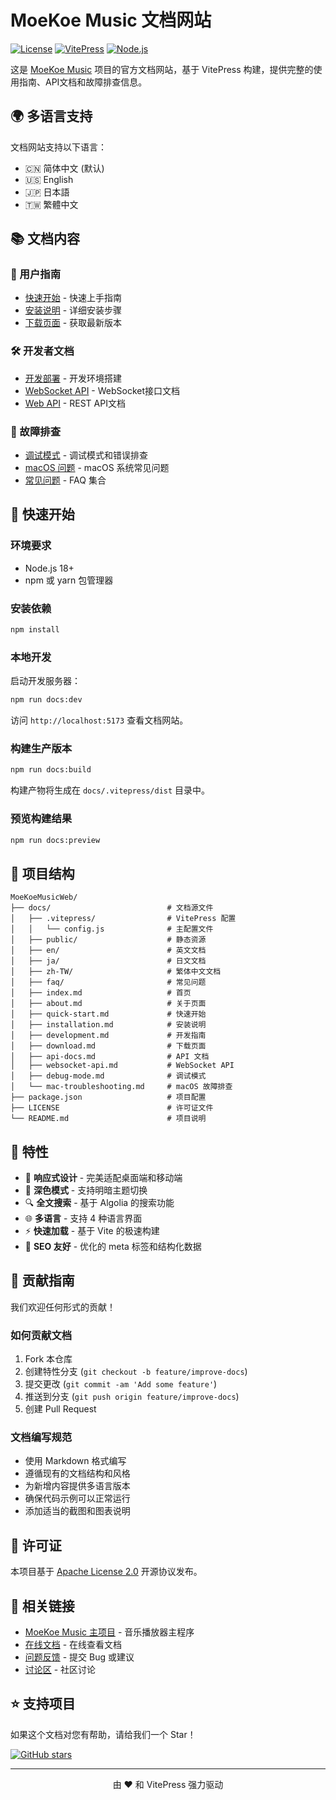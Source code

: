 # MoeKoe Music 文档网站

[![License](https://img.shields.io/badge/License-Apache%202.0-blue.svg)](https://opensource.org/licenses/Apache-2.0)
[![VitePress](https://img.shields.io/badge/VitePress-1.6.3-green.svg)](https://vitepress.dev/)
[![Node.js](https://img.shields.io/badge/Node.js-18+-brightgreen.svg)](https://nodejs.org/)

这是 [MoeKoe Music](https://github.com/iAJue/MoeKoeMusic) 项目的官方文档网站，基于 VitePress 构建，提供完整的使用指南、API文档和故障排查信息。

## 🌍 多语言支持

文档网站支持以下语言：
- 🇨🇳 简体中文 (默认)
- 🇺🇸 English
- 🇯🇵 日本語
- 🇹🇼 繁體中文

## 📚 文档内容

### 📖 用户指南
- [快速开始](docs/quick-start.md) - 快速上手指南
- [安装说明](docs/installation.md) - 详细安装步骤
- [下载页面](docs/download.md) - 获取最新版本

### 🛠️ 开发者文档
- [开发部署](docs/development.md) - 开发环境搭建
- [WebSocket API](docs/websocket-api.md) - WebSocket接口文档
- [Web API](docs/api-docs.md) - REST API文档

### 🔧 故障排查
- [调试模式](docs/debug-mode.md) - 调试模式和错误排查
- [macOS 问题](docs/mac-troubleshooting.md) - macOS 系统常见问题
- [常见问题](docs/faq/) - FAQ 集合

## 🚀 快速开始

### 环境要求

- Node.js 18+ 
- npm 或 yarn 包管理器

### 安装依赖

```bash
npm install
```

### 本地开发

启动开发服务器：

```bash
npm run docs:dev
```

访问 `http://localhost:5173` 查看文档网站。

### 构建生产版本

```bash
npm run docs:build
```

构建产物将生成在 `docs/.vitepress/dist` 目录中。

### 预览构建结果

```bash
npm run docs:preview
```

## 📁 项目结构

```
MoeKoeMusicWeb/
├── docs/                          # 文档源文件
│   ├── .vitepress/                # VitePress 配置
│   │   └── config.js              # 主配置文件
│   ├── public/                    # 静态资源
│   ├── en/                        # 英文文档
│   ├── ja/                        # 日文文档
│   ├── zh-TW/                     # 繁体中文文档
│   ├── faq/                       # 常见问题
│   ├── index.md                   # 首页
│   ├── about.md                   # 关于页面
│   ├── quick-start.md             # 快速开始
│   ├── installation.md            # 安装说明
│   ├── development.md             # 开发指南
│   ├── download.md                # 下载页面
│   ├── api-docs.md                # API 文档
│   ├── websocket-api.md           # WebSocket API
│   ├── debug-mode.md              # 调试模式
│   └── mac-troubleshooting.md     # macOS 故障排查
├── package.json                   # 项目配置
├── LICENSE                        # 许可证文件
└── README.md                      # 项目说明
```

## 🎨 特性

- 📱 **响应式设计** - 完美适配桌面端和移动端
- 🌙 **深色模式** - 支持明暗主题切换
- 🔍 **全文搜索** - 基于 Algolia 的搜索功能
- 🌐 **多语言** - 支持 4 种语言界面
- ⚡ **快速加载** - 基于 Vite 的极速构建
- 📖 **SEO 友好** - 优化的 meta 标签和结构化数据

## 🤝 贡献指南

我们欢迎任何形式的贡献！

### 如何贡献文档

1. Fork 本仓库
2. 创建特性分支 (`git checkout -b feature/improve-docs`)
3. 提交更改 (`git commit -am 'Add some feature'`)
4. 推送到分支 (`git push origin feature/improve-docs`)
5. 创建 Pull Request

### 文档编写规范

- 使用 Markdown 格式编写
- 遵循现有的文档结构和风格
- 为新增内容提供多语言版本
- 确保代码示例可以正常运行
- 添加适当的截图和图表说明

## 📄 许可证

本项目基于 [Apache License 2.0](LICENSE) 开源协议发布。

## 🔗 相关链接

- [MoeKoe Music 主项目](https://github.com/iAJue/MoeKoeMusic) - 音乐播放器主程序
- [在线文档](https://moekoe-music-docs.example.com) - 在线查看文档
- [问题反馈](https://github.com/iAJue/MoeKoeMusic/issues) - 提交 Bug 或建议
- [讨论区](https://github.com/iAJue/MoeKoeMusic/discussions) - 社区讨论

## ⭐ 支持项目

如果这个文档对您有帮助，请给我们一个 Star！

[![GitHub stars](https://img.shields.io/github/stars/iAJue/MoeKoeMusic.svg?style=social&label=Star)](https://github.com/iAJue/MoeKoeMusic)

---

<div align="center">
  <p>由 ❤️ 和 VitePress 强力驱动</p>
</div>